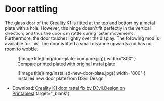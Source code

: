 # Door rattling

The glass door of the Creality K1 is fitted at the top and bottom by a metal plate with a hole. However, this hinge
doesn't fit perfectly in the vertical direction, and thus the door can rattle during faster movements. Furthermore, the
door touches lightly over the display. The following mod is available for this. The door is lifted a small distance
upwards and has no room to wobble.

<figure markdown>
  ![Image title](img/door-plate-compare.jpg){ width="800" }
  <figcaption>Compare printed plated with original metal plate</figcaption>
</figure>

<figure markdown>
  ![Image title](img/installed-new-door-plate.jpg){ width="800" }
  <figcaption>Installed new door plate from D3vil.Design</figcaption>
</figure>

- Download: [Creality K1 door rattel fix by D3vil.Design on Printables](https://www.printables.com/model/485633-creality-k1-door-rattel-fix){:target="_blank"}
